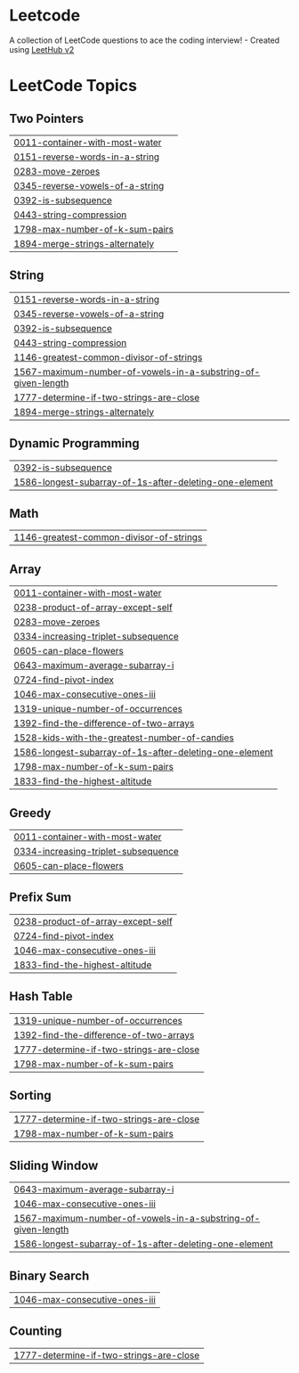 # Leetcode
A collection of LeetCode questions to ace the coding interview! - Created using [LeetHub v2](https://github.com/arunbhardwaj/LeetHub-2.0)

<!---LeetCode Topics Start-->
# LeetCode Topics
## Two Pointers
|  |
| ------- |
| [0011-container-with-most-water](https://github.com/MohdThaha/Leetcode/tree/master/0011-container-with-most-water) |
| [0151-reverse-words-in-a-string](https://github.com/MohdThaha/Leetcode/tree/master/0151-reverse-words-in-a-string) |
| [0283-move-zeroes](https://github.com/MohdThaha/Leetcode/tree/master/0283-move-zeroes) |
| [0345-reverse-vowels-of-a-string](https://github.com/MohdThaha/Leetcode/tree/master/0345-reverse-vowels-of-a-string) |
| [0392-is-subsequence](https://github.com/MohdThaha/Leetcode/tree/master/0392-is-subsequence) |
| [0443-string-compression](https://github.com/MohdThaha/Leetcode/tree/master/0443-string-compression) |
| [1798-max-number-of-k-sum-pairs](https://github.com/MohdThaha/Leetcode/tree/master/1798-max-number-of-k-sum-pairs) |
| [1894-merge-strings-alternately](https://github.com/MohdThaha/Leetcode/tree/master/1894-merge-strings-alternately) |
## String
|  |
| ------- |
| [0151-reverse-words-in-a-string](https://github.com/MohdThaha/Leetcode/tree/master/0151-reverse-words-in-a-string) |
| [0345-reverse-vowels-of-a-string](https://github.com/MohdThaha/Leetcode/tree/master/0345-reverse-vowels-of-a-string) |
| [0392-is-subsequence](https://github.com/MohdThaha/Leetcode/tree/master/0392-is-subsequence) |
| [0443-string-compression](https://github.com/MohdThaha/Leetcode/tree/master/0443-string-compression) |
| [1146-greatest-common-divisor-of-strings](https://github.com/MohdThaha/Leetcode/tree/master/1146-greatest-common-divisor-of-strings) |
| [1567-maximum-number-of-vowels-in-a-substring-of-given-length](https://github.com/MohdThaha/Leetcode/tree/master/1567-maximum-number-of-vowels-in-a-substring-of-given-length) |
| [1777-determine-if-two-strings-are-close](https://github.com/MohdThaha/Leetcode/tree/master/1777-determine-if-two-strings-are-close) |
| [1894-merge-strings-alternately](https://github.com/MohdThaha/Leetcode/tree/master/1894-merge-strings-alternately) |
## Dynamic Programming
|  |
| ------- |
| [0392-is-subsequence](https://github.com/MohdThaha/Leetcode/tree/master/0392-is-subsequence) |
| [1586-longest-subarray-of-1s-after-deleting-one-element](https://github.com/MohdThaha/Leetcode/tree/master/1586-longest-subarray-of-1s-after-deleting-one-element) |
## Math
|  |
| ------- |
| [1146-greatest-common-divisor-of-strings](https://github.com/MohdThaha/Leetcode/tree/master/1146-greatest-common-divisor-of-strings) |
## Array
|  |
| ------- |
| [0011-container-with-most-water](https://github.com/MohdThaha/Leetcode/tree/master/0011-container-with-most-water) |
| [0238-product-of-array-except-self](https://github.com/MohdThaha/Leetcode/tree/master/0238-product-of-array-except-self) |
| [0283-move-zeroes](https://github.com/MohdThaha/Leetcode/tree/master/0283-move-zeroes) |
| [0334-increasing-triplet-subsequence](https://github.com/MohdThaha/Leetcode/tree/master/0334-increasing-triplet-subsequence) |
| [0605-can-place-flowers](https://github.com/MohdThaha/Leetcode/tree/master/0605-can-place-flowers) |
| [0643-maximum-average-subarray-i](https://github.com/MohdThaha/Leetcode/tree/master/0643-maximum-average-subarray-i) |
| [0724-find-pivot-index](https://github.com/MohdThaha/Leetcode/tree/master/0724-find-pivot-index) |
| [1046-max-consecutive-ones-iii](https://github.com/MohdThaha/Leetcode/tree/master/1046-max-consecutive-ones-iii) |
| [1319-unique-number-of-occurrences](https://github.com/MohdThaha/Leetcode/tree/master/1319-unique-number-of-occurrences) |
| [1392-find-the-difference-of-two-arrays](https://github.com/MohdThaha/Leetcode/tree/master/1392-find-the-difference-of-two-arrays) |
| [1528-kids-with-the-greatest-number-of-candies](https://github.com/MohdThaha/Leetcode/tree/master/1528-kids-with-the-greatest-number-of-candies) |
| [1586-longest-subarray-of-1s-after-deleting-one-element](https://github.com/MohdThaha/Leetcode/tree/master/1586-longest-subarray-of-1s-after-deleting-one-element) |
| [1798-max-number-of-k-sum-pairs](https://github.com/MohdThaha/Leetcode/tree/master/1798-max-number-of-k-sum-pairs) |
| [1833-find-the-highest-altitude](https://github.com/MohdThaha/Leetcode/tree/master/1833-find-the-highest-altitude) |
## Greedy
|  |
| ------- |
| [0011-container-with-most-water](https://github.com/MohdThaha/Leetcode/tree/master/0011-container-with-most-water) |
| [0334-increasing-triplet-subsequence](https://github.com/MohdThaha/Leetcode/tree/master/0334-increasing-triplet-subsequence) |
| [0605-can-place-flowers](https://github.com/MohdThaha/Leetcode/tree/master/0605-can-place-flowers) |
## Prefix Sum
|  |
| ------- |
| [0238-product-of-array-except-self](https://github.com/MohdThaha/Leetcode/tree/master/0238-product-of-array-except-self) |
| [0724-find-pivot-index](https://github.com/MohdThaha/Leetcode/tree/master/0724-find-pivot-index) |
| [1046-max-consecutive-ones-iii](https://github.com/MohdThaha/Leetcode/tree/master/1046-max-consecutive-ones-iii) |
| [1833-find-the-highest-altitude](https://github.com/MohdThaha/Leetcode/tree/master/1833-find-the-highest-altitude) |
## Hash Table
|  |
| ------- |
| [1319-unique-number-of-occurrences](https://github.com/MohdThaha/Leetcode/tree/master/1319-unique-number-of-occurrences) |
| [1392-find-the-difference-of-two-arrays](https://github.com/MohdThaha/Leetcode/tree/master/1392-find-the-difference-of-two-arrays) |
| [1777-determine-if-two-strings-are-close](https://github.com/MohdThaha/Leetcode/tree/master/1777-determine-if-two-strings-are-close) |
| [1798-max-number-of-k-sum-pairs](https://github.com/MohdThaha/Leetcode/tree/master/1798-max-number-of-k-sum-pairs) |
## Sorting
|  |
| ------- |
| [1777-determine-if-two-strings-are-close](https://github.com/MohdThaha/Leetcode/tree/master/1777-determine-if-two-strings-are-close) |
| [1798-max-number-of-k-sum-pairs](https://github.com/MohdThaha/Leetcode/tree/master/1798-max-number-of-k-sum-pairs) |
## Sliding Window
|  |
| ------- |
| [0643-maximum-average-subarray-i](https://github.com/MohdThaha/Leetcode/tree/master/0643-maximum-average-subarray-i) |
| [1046-max-consecutive-ones-iii](https://github.com/MohdThaha/Leetcode/tree/master/1046-max-consecutive-ones-iii) |
| [1567-maximum-number-of-vowels-in-a-substring-of-given-length](https://github.com/MohdThaha/Leetcode/tree/master/1567-maximum-number-of-vowels-in-a-substring-of-given-length) |
| [1586-longest-subarray-of-1s-after-deleting-one-element](https://github.com/MohdThaha/Leetcode/tree/master/1586-longest-subarray-of-1s-after-deleting-one-element) |
## Binary Search
|  |
| ------- |
| [1046-max-consecutive-ones-iii](https://github.com/MohdThaha/Leetcode/tree/master/1046-max-consecutive-ones-iii) |
## Counting
|  |
| ------- |
| [1777-determine-if-two-strings-are-close](https://github.com/MohdThaha/Leetcode/tree/master/1777-determine-if-two-strings-are-close) |
<!---LeetCode Topics End-->